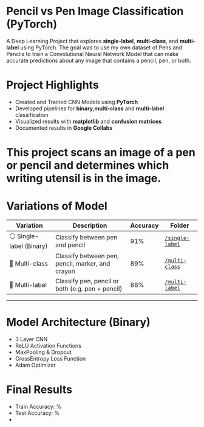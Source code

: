 # Pencil vs Pen Image Classification (PyTorch)

A Deep Learning Project that explores **single-label**, **multi-class**, and **multi-label** using PyTorch. The goal was to use my own dataset of Pens and Pencils to train a Convolutional Neural Network Model that can make accurate predictions about any image that contains a pencil, pen, or both. 

# Project Highlights
- Created and Trained CNN Models using **PyTorch**
- Developed pipelines for **binary**,**multi-class** and **multi-label** classification
- Visualized results with **matplotlib** and **confusion matrices**
- Documented results in **Google Collabs** 

# This project scans an image of a pen or pencil and determines which writing utensil is in the image. 

# Variations of Model

| Variation     | Description                             | Accuracy | Folder |
|---------------|-----------------------------------------|----------|--------|
| ⚪️ Single-label (Binary) | Classify between pen and pencil                 | 91%      | [`/single-label`](./single-label) |
| 🔵 Multi-class          | Classify between pen, pencil, marker, and crayon  | 89%      | [`/multi-class`](./multi-class)  |
| 🔴 Multi-label          | Classify pen, pencil or both (e.g. pen + pencil) | 88%      | [`/multi-label`](./multi-label)  |

---

# Model Architecture (Binary)
- 3 Layer CNN
- ReLU Activation Functions
- MaxPooling & Dropout
- CrossEntropy Loss Function
- Adam Optimizer

# Final Results
- Train Accuracy: %
- Test Accuracy: %
- 
